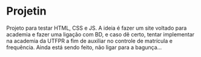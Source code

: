 # Projetin
  Projeto para testar HTML, CSS e JS.
  A ideia é fazer um site voltado para academia e fazer uma ligação com BD, e caso dê certo, tentar implementar na academia da UTFPR a fim de auxiliar no controle de matrícula e frequência.
  Ainda está sendo feito, não ligar para a bagunça...
